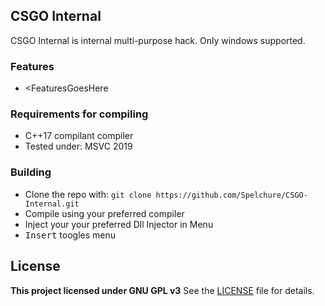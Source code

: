 ## CSGO Internal 

CSGO Internal is internal multi-purpose hack. Only windows supported.

### Features

* <FeaturesGoesHere  

### Requirements for compiling

* C++17 compilant compiler 
* Tested under: MSVC 2019

### Building

* Clone the repo with:
```git clone https://github.com/Spelchure/CSGO-Internal.git```
* Compile using your preferred compiler
* Inject your your preferred Dll Injector in Menu 
* <kbd>Insert</kbd> toogles menu


## License
**This project licensed under GNU GPL v3**
See the [LICENSE](https://github.com/Spelchure/CSGO-Internal/blob/master/LICENSE) file for details.

